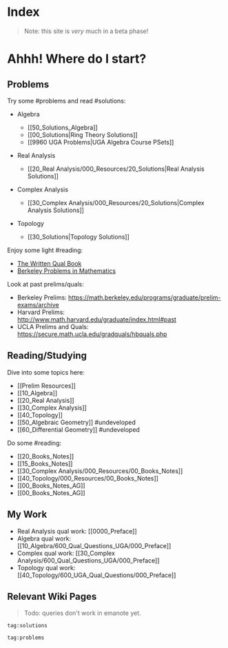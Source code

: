 
# Index

> Note: this site is *very* much in a beta phase!

# Ahhh! Where do I start?

## Problems

Try some #problems and read #solutions:

- Algebra
	- [[50_Solutions_Algebra]]
	- [[00_Solutions|Ring Theory Solutions]]
	- [[9960 UGA Problems|UGA Algebra Course PSets]]

- Real Analysis
	- [[20_Real Analysis/000_Resources/20_Solutions|Real Analysis Solutions]]

- Complex Analysis
	- [[30_Complex Analysis/000_Resources/20_Solutions|Complex Analysis Solutions]]

- Topology
	- [[30_Solutions|Topology Solutions]]


Enjoy some light #reading:

- [The Written Qual Book](https://people.csail.mit.edu/ddeford/The_Written_Qual_Book.pdf)
- [Berkeley Problems in Mathematics](https://ravuthleang12.files.wordpress.com/2013/08/berkeley-problems-in-mathematics.pdf)


Look at past prelims/quals:

- Berkeley Prelims: <https://math.berkeley.edu/programs/graduate/prelim-exams/archive>
- Harvard Prelims: <http://www.math.harvard.edu/graduate/index.html#past>
- UCLA Prelims and Quals: <https://secure.math.ucla.edu/gradquals/hbquals.php>

## Reading/Studying

Dive into some topics here:

- [[Prelim Resources]]
- [[10_Algebra]]
- [[20_Real Analysis]]
- [[30_Complex Analysis]]
- [[40_Topology]]
- [[50_Algebraic Geometry]] #undeveloped
- [[60_Differential Geometry]] #undeveloped 

Do some #reading:

- [[20_Books_Notes]]
- [[15_Books_Notes]]
- [[30_Complex Analysis/000_Resources/00_Books_Notes]]
- [[40_Topology/000_Resources/00_Books_Notes]]
- [[00_Books_Notes_AG]]
- [[00_Books_Notes_AG]]

## My Work

- Real Analysis qual work: [[0000_Preface]]
- Algebra qual work: [[10_Algebra/600_Qual_Questions_UGA/000_Preface]]
- Complex qual work: [[30_Complex Analysis/600_Qual_Questions_UGA/000_Preface]]
- Topology qual work: [[40_Topology/600_UGA_Qual_Questions/000_Preface]]


## Relevant Wiki Pages

> Todo: queries don't work in emanote yet.

```query
tag:solutions
```

```query
tag:problems
```
